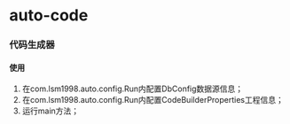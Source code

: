 # auto-code

### 代码生成器

#### 使用
1. 在com.lsm1998.auto.config.Run内配置DbConfig数据源信息；
2. 在com.lsm1998.auto.config.Run内配置CodeBuilderProperties工程信息；
3. 运行main方法；
